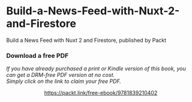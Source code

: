 # Build-a-News-Feed-with-Nuxt-2-and-Firestore
Build a News Feed with Nuxt 2 and Firestore, published by Packt
### Download a free PDF

 <i>If you have already purchased a print or Kindle version of this book, you can get a DRM-free PDF version at no cost.<br>Simply click on the link to claim your free PDF.</i>
<p align="center"> <a href="https://packt.link/free-ebook/9781839210402">https://packt.link/free-ebook/9781839210402 </a> </p>